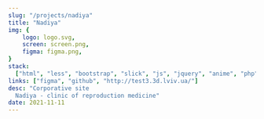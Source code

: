 ```yaml
---
slug: "/projects/nadiya"
title: "Nadiya"
img: {
	logo: logo.svg,
	screen: screen.png,
	figma: figma.png,
}
stack:
  ["html", "less", "bootstrap", "slick", "js", "jquery", "anime", "php", "git"]
links: ["figma", "github", "http://test3.3d.lviv.ua/"]
desc: "Corporative site
  Nadiya - clinic of reproduction medicine"
date: 2021-11-11
---
```

